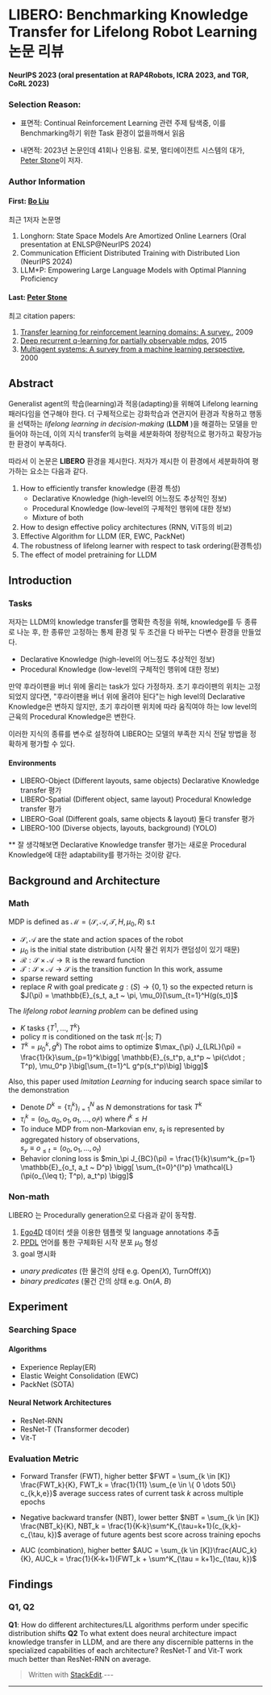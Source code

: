 # LIBERO: Benchmarking Knowledge Transfer for Lifelong Robot Learning 논문 리뷰

#### NeurIPS 2023 (oral presentation at RAP4Robots, ICRA 2023, and TGR, CoRL 2023)

### Selection Reason:

- 표면적: Continual Reinforcement Learning 관련 주제 탐색중, 이를 Benchmarking하기 위한 Task 환경이 없을까해서 읽음

- 내면적: 2023년 논문인데 41회나 인용됨. 로봇, 멀티에이전트 시스템의 대가, [Peter Stone](<https://en.wikipedia.org/wiki/Peter_Stone_(professor)>)이 저자.

### Author Information

#### First: [Bo Liu](https://cranial-xix.github.io/)

최근 1저자 논문명

1. Longhorn: State Space Models Are Amortized Online Learners (Oral presentation at ENLSP@NeurIPS 2024)
2. Communication Efficient Distributed Training with Distributed Lion (NeurIPS 2024)
3. LLM+P: Empowering Large Language Models with Optimal Planning Proficiency

#### Last: [Peter Stone](<https://en.wikipedia.org/wiki/Peter_Stone_(professor)>)

최고 citation papers:

1. [Transfer learning for reinforcement learning domains: A survey.](https://scholar.google.com/citations?view_op=view_citation&hl=en&user=qnwjcfAAAAAJ&citation_for_view=qnwjcfAAAAAJ:kNdYIx-mwKoC), 2009
2. [Deep recurrent q-learning for partially observable mdps](https://scholar.google.com/citations?view_op=view_citation&hl=en&user=qnwjcfAAAAAJ&citation_for_view=qnwjcfAAAAAJ:g8uWPOAv7ggC), 2015
3. [Multiagent systems: A survey from a machine learning perspective](https://scholar.google.com/citations?view_op=view_citation&hl=en&user=qnwjcfAAAAAJ&citation_for_view=qnwjcfAAAAAJ:u5HHmVD_uO8C), 2000

## Abstract

Generalist agent의 학습(learning)과 적응(adapting)을 위해여 Lifelong learning 패러다임을 연구해야 한다. 더 구체적으로는 강화학습과 연관지어 환경과 작용하고 행동을 선택하는 _lifelong learning in decision-making_ (**LLDM** )을 해결하는 모델을 만들어야 하는데, 이의 지식 transfer의 능력을 세분화하여 정량적으로 평가하고 확장가능한 환경이 부족하다.

따라서 이 논문은 **LIBERO** 환경을 제시한다. 저자가 제시한 이 환경에서 세분화하여 평가하는 요소는 다음과 같다.

1. How to efficiently transfer knowledge (환경 특성)
   - Declarative Knowledge (high-level의 어느정도 추상적인 정보)
   - Procedural Knowledge (low-level의 구체적인 행위에 대한 정보)
   - Mixture of both
2. How to design effective policy architectures (RNN, ViT등의 비교)
3. Effective Algorithm for LLDM (ER, EWC, PackNet)
4. The robustness of lifelong learner with respect to task ordering(환경특성)
5. The effect of model pretraining for LLDM

## Introduction

### Tasks

저자는 LLDM의 knowledge transfer를 명확한 측정을 위해, knowledge를 두 종류로 나눈 후, 한 종류만 고정하는 통제 환경 및 두 조건을 다 바꾸는 다변수 환경을 만들었다.

- Declarative Knowledge (high-level의 어느정도 추상적인 정보)
- Procedural Knowledge (low-level의 구체적인 행위에 대한 정보)

만약 후라이팬을 버너 위에 올리는 task가 있다 가정하자. 초기 후라이팬의 위치는 고정 되었지 않다면,
"후라이팬을 버너 위에 올려야 된다"는 high level의 Declarative Knowledge은 변하지 않지만,
초기 후라이팬 위치에 따라 움직여야 하는 low level의 근육의 Procedural Knowledge은 변한다.

이러한 지식의 종류를 변수로 설정하여 LIBERO는 모델의 부족한 지식 전달 방법을 정확하게 평가할 수 있다.

#### Environments

- LIBERO-Object (Different layouts, same objects) Declarative Knowledge transfer 평가
- LIBERO-Spatial (Different object, same layout) Procedural Knowledge transfer 평가
- LIBERO-Goal (Different goals, same objects & layout) 둘다 transfer 평가
- LIBERO-100 (Diverse objects, layouts, background) (YOLO)

\*\* 잘 생각해보면 Declarative Knowledge transfer 평가는 새로운 Procedural Knowledge에 대한 adaptability를 평가하는 것이랑 같다.

## Background and Architecture

### Math

MDP is defined as $\mathcal{M} = (\mathcal{S}, \mathcal{A}, \mathcal{T}, H, \mu_0, R)$ s.t

- $\mathcal{S}, \mathcal{A}$ are the state and action spaces of the robot
- $\mu_0$ is the initial state distribution (시작 물건 위치가 랜덤성이 있기 때문)
- $\mathcal{R} : \mathcal{S} \times \mathcal{A} \rightarrow \mathbb{R}$ is the reward function
- $\mathcal{T}: \mathcal{S} \times \mathcal{A} \rightarrow \mathcal{S}$ is the transition function
  In this work, assume
- sparse reward setting
- replace $R$ with goal predicate $g : \mathcal(S) \rightarrow \{0, 1\}$
  so the expected return is
  $J(\pi) = \mathbb{E}_{s_t, a_t ~ \pi, \mu_0}[\sum_{t=1}^H(g(s_t)]$

The _lifelong robot learning problem_ can be defined using

- $K$ tasks $\{T^1, \dots, T^k\}$
- policy $\pi$ is conditioned on the task $\pi (\cdot | s;T)$
- $T^k = \mu_0^k, g^k)$
  The robot aims to optimize
  $\max_{\pi} J_{LRL}(\pi) = \frac{1}{k}\sum_{p=1}^k\bigg[ \mathbb{E}_{s_t^p, a_t^p ~ \pi(c\dot ; T^p), \mu_0^p }\big[\sum_{t=1}^L g^p(s_t^p)\big] \bigg]$

Also, this paper used _Imitation Learning_ for inducing search space similar to the demonstration

- Denote $D^k = \{ \tau_i^k\}_{i=1}^N$ as $N$ demonstrations for task $T^k$
- $\tau_i^k = (o_0, a_0, o_1, a_1, \dots, o_{l^k})$ where $l^k \leq H$
- To induce MDP from non-Markovian env, $s_t$ is represented by aggregated history of observations,  
  $s_y \equiv o_{\leq t} = (o_0, o_1, \dots, o_t)$
- Behavior cloning loss is
  $min_\pi J_{BC}(\pi) = \frac{1}{k}\sum^k_{p=1} \mathbb{E}_{o_t, a_t ~ D^p} \bigg[ \sum_{t=0}^{l^p} \mathcal{L}(\pi(o_{\leq t}; T^p), a_t^p) \bigg]$

### Non-math

LIBERO 는 Procedurally generation으로 다음과 같이 동작함.

1. [Ego4D](https://ego4d-data.org/) 데이터 셋을 이용한 템플렛 및 language annotations 추출
2. [PPDL](https://en.wikipedia.org/wiki/Planning_Domain_Definition_Language) 언어를 통한 구체화된 시작 분포 $\mu_0$ 형성
3. goal 명시화

- _unary predicates_ (한 물건의 상태 e.g. Open($X$), TurnOff($X$))
- _binary predicates_ (물건 간의 상태 e.g. On($A$, $B$)

## Experiment

### Searching Space

#### Algorithms

- Experience Replay(ER)
- Elastic Weight Consolidation (EWC)
- PackNet (SOTA)

#### Neural Network Architectures

- ResNet-RNN
- ResNet-T (Transformer decoder)
- Vit-T

### Evaluation Metric

- Forward Transfer (FWT), higher better
  $FWT = \sum_{k \in [K]} \frac{FWT_k}{K}, FWT_k = \frac{1}{11} \sum_{e \in \{ 0 \dots 50\} c_{k,k,e}}$
  average success rates of current task $k$ across multiple epochs

- Negative backward transfer (NBT), lower better
  $NBT = \sum_{k \in [K]} \frac{NBT_k}{K}, NBT_k = \frac{1}{K-k}\sum^K_{\tau=k+1}(c_{k,k}-c_{\tau, k})$
  average of future agents best score across training epochs

- AUC (combination), higher better
  $AUC = \sum_{k \in [K]}\frac{AUC_k}{K}, AUC_k = \frac{1}{K-k+1}(FWT_k + \sum^K_{\tau = k+1}c_{\tau, k})$

## Findings

### Q1, Q2

**Q1**: How do different architectures/LL algorithms perform under specific distribution shifts
**Q2** To what extent does neural architecture impact knowledge transfer in LLDM, and are there any discernible patterns in the specialized capabilities of each architecture?
ResNet-T and Vit-T work much better than ResNet-RNN on average.

> Written with [StackEdit](https://stackedit.io/).---

---
